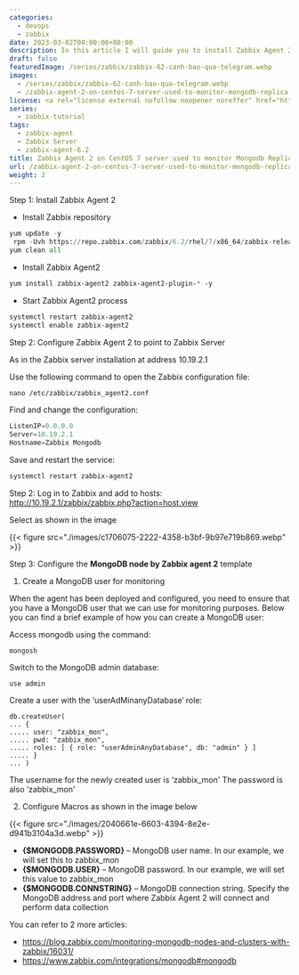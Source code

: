 ```yaml
---
categories:
  - devops
  - zabbix
date: 2023-03-02T08:00:00+08:00
description: In this article I will guide you to install Zabbix Agent 2 on CentOS 7 to monitor Mongodb server
draft: false
featuredImage: /series/zabbix/zabbix-62-canh-bao-qua-telegram.webp
images:
  - /series/zabbix/zabbix-62-canh-bao-qua-telegram.webp
  - /zabbix-agent-2-on-centos-7-server-used-to-monitor-mongodb-replica-set/images/index.en.png
license: <a rel="license external nofollow noopener noreffer" href="https://creativecommons.org/licenses/by-nc/4.0/" target="_blank">CC BY-NC 4.0</a>
series:
  - zabbix-tutorial
tags:
  - zabbix-agent
  - Zabbix Server
  - zabbix-agent-6.2
title: Zabbix Agent 2 on CentOS 7 server used to monitor Mongodb Replica Set
url: /zabbix-agent-2-on-centos-7-server-used-to-monitor-mongodb-replica-set
weight: 2
---
```


Step 1: Install Zabbix Agent 2

- Install Zabbix repository

```python
yum update -y
 rpm -Uvh https://repo.zabbix.com/zabbix/6.2/rhel/7/x86_64/zabbix-release-6.2-3.el7.noarch.rpm
yum clean all
```

- Install Zabbix Agent2

```css
yum install zabbix-agent2 zabbix-agent2-plugin-* -y
```

- Start Zabbix Agent2 process

```perl
systemctl restart zabbix-agent2
systemctl enable zabbix-agent2
```

Step 2: Configure Zabbix Agent 2 to point to Zabbix Server

As in the Zabbix server installation at address 10.19.2.1

Use the following command to open the Zabbix configuration file:

```perl
nano /etc/zabbix/zabbix_agent2.conf
```

Find and change the configuration:

```python
ListenIP=0.0.0.0
Server=10.19.2.1
Hostname=Zabbix Mongodb
```

Save and restart the service:

```perl
systemctl restart zabbix-agent2
```

Step 2: Log in to Zabbix and add to hosts: http://10.19.2.1/zabbix/zabbix.php?action=host.view

Select as shown in the image

{{< figure src="./images/c1706075-2222-4358-b3bf-9b97e719b869.webp" >}}

Step 3: Configure the **MongoDB node by Zabbix agent 2** template

1. Create a MongoDB user for monitoring

When the agent has been deployed and configured, you need to ensure that you have a MongoDB user that we can use for monitoring purposes. Below you can find a brief example of how you can create a MongoDB user:

Access mongodb using the command:

```
mongosh
```

Switch to the MongoDB admin database:

```
use admin
```

Create a user with the ‘userAdMinanyDatabase‘ role:

```
db.createUser(
... {
..... user: "zabbix_mon",
..... pwd: "zabbix_mon",
..... roles: [ { role: "userAdminAnyDatabase", db: "admin" } ]
..... }
... )
```

The username for the newly created user is ‘zabbix_mon'
The password is also ‘zabbix_mon'

2. Configure Macros as shown in the image below

{{< figure src="./images/2040661e-6603-4394-8e2e-d941b3104a3d.webp" >}}

- **{$MONGODB.PASSWORD}** – MongoDB user name. In our example, we will set this to zabbix_mon
- **{$MONGODB.USER}** – MongoDB password. In our example, we will set this value to zabbix_mon
- **{$MONGODB.CONNSTRING}** – MongoDB connection string. Specify the MongoDB address and port where Zabbix Agent 2 will connect and perform data collection

You can refer to 2 more articles:

- https://blog.zabbix.com/monitoring-mongodb-nodes-and-clusters-with-zabbix/16031/
- https://www.zabbix.com/integrations/mongodb#mongodb
